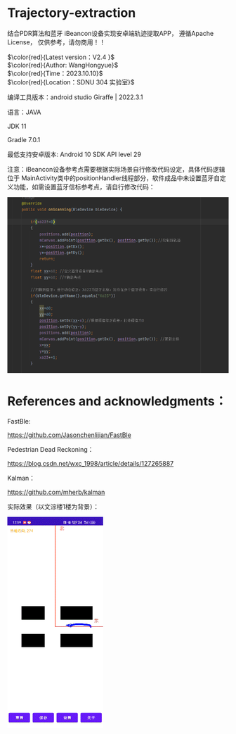 # Trajectory-extraction

结合PDR算法和蓝牙 iBeancon设备实现安卓端轨迹提取APP， 遵循Apache License， 仅供参考，请勿商用！！

$\color{red}{Latest version：V2.4 }$  
$\color{red}{Author: WangHongyue}$  
$\color{red}{Time：2023.10.10}$  
$\color{red}{Location：SDNU 304 实验室}$


编译工具版本：android studio  Giraffe | 2022.3.1

语言：JAVA  

JDK 11 

Gradle 7.0.1

最低支持安卓版本: Android 10 SDK API level 29

注意：iBeancon设备参考点需要根据实际场景自行修改代码设定，具体代码逻辑位于 MainActivity类中的positionHandler线程部分，软件成品中未设置蓝牙自定义功能，如需设置蓝牙信标参考点，请自行修改代码：

![代码](https://github.com/whykang/Trajectory-extraction/blob/main1/Image/%E5%B1%8F%E5%B9%95%E6%88%AA%E5%9B%BE%202023-10-10%20213254.png?raw=true)


# References and acknowledgments：

FastBle:

https://github.com/Jasonchenlijian/FastBle

Pedestrian Dead Reckoning：

https://blog.csdn.net/wxc_1998/article/details/127265887

Kalman：

https://github.com/mherb/kalman

实际效果（以文淙楼1楼为背景）：

![实际运行](https://github.com/whykang/Trajectory-extraction/blob/main1/Image/QQ%E5%9B%BE%E7%89%8720231010210639.gif?raw=true)












